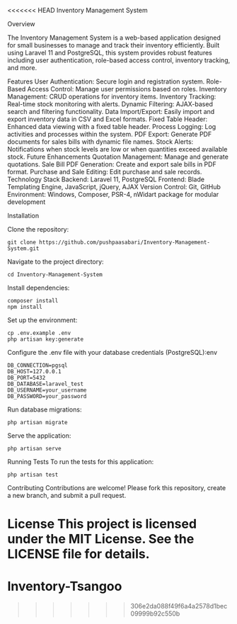 <<<<<<< HEAD
Inventory Management System

Overview

The Inventory Management System is a web-based application designed for small businesses to manage and track their inventory efficiently. Built using Laravel 11 and PostgreSQL, this system provides robust features including user authentication, role-based access control, inventory tracking, and more.

Features
    User Authentication: Secure login and registration system.
    Role-Based Access Control: Manage user permissions based on roles.
    Inventory Management: CRUD operations for inventory items.
    Inventory Tracking: Real-time stock monitoring with alerts.
    Dynamic Filtering: AJAX-based search and filtering functionality.
    Data Import/Export: Easily import and export inventory data in CSV and Excel formats.
    Fixed Table Header: Enhanced data viewing with a fixed table header.
    Process Logging: Log activities and processes within the system.
    PDF Export: Generate PDF documents for sales bills with dynamic file names.
    Stock Alerts: Notifications when stock levels are low or when quantities exceed available stock.
Future Enhancements
    Quotation Management: Manage and generate quotations.
    Sale Bill PDF Generation: Create and export sale bills in PDF format.
    Purchase and Sale Editing: Edit purchase and sale records.
Technology Stack
    Backend: Laravel 11, PostgreSQL
    Frontend: Blade Templating Engine, JavaScript, jQuery, AJAX
    Version Control: Git, GitHub
    Environment: Windows, Composer, PSR-4, nWidart package for modular development

Installation

Clone the repository:

    git clone https://github.com/pushpaasabari/Inventory-Management-System.git
Navigate to the project directory:

    cd Inventory-Management-System
Install dependencies:

    composer install
    npm install
Set up the environment:

    cp .env.example .env
    php artisan key:generate

Configure the .env file with your database credentials (PostgreSQL):env

    DB_CONNECTION=pgsql
    DB_HOST=127.0.0.1
    DB_PORT=5432
    DB_DATABASE=laravel_test
    DB_USERNAME=your_username
    DB_PASSWORD=your_password

Run database migrations:

    php artisan migrate
Serve the application:

    php artisan serve
Running Tests
To run the tests for this application:

    php artisan test

Contributing
Contributions are welcome! Please fork this repository, create a new branch, and submit a pull request.

License
This project is licensed under the MIT License. See the LICENSE file for details.
=======
# Inventory-Tsangoo
>>>>>>> 306e2da088f49f6a4a2578d1bec09999b92c550b
